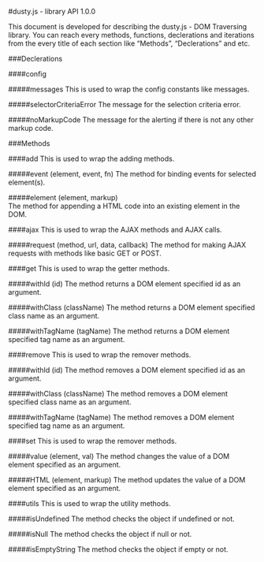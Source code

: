 #dusty.js  - library API 1.0.0

This document is developed for describing the dusty.js - DOM Traversing library. You can reach every methods, functions, declerations and iterations from the every title of each section like “Methods”, “Declerations” and etc.

###Declerations

####config

#####messages
	This is used to wrap the config constants like messages.

#####selectorCriteriaError
	The message for the selection criteria error.

#####noMarkupCode
	The message for the alerting if there is not any other markup code.

###Methods

####add
	This is used to wrap the adding methods.

#####event (element, event, fn)
	The method for binding events for selected element(s).

#####element (element, markup)	
	The method for appending a HTML code into an existing element in the DOM.

####ajax
	This is used to wrap the AJAX methods and AJAX calls.

#####request (method, url, data, callback)
	The method for making AJAX requests with methods like basic GET or POST.

####get
	This is used to wrap the getter methods.

#####withId (id)
	The method returns a DOM element specified id as an argument.

#####withClass (className)
	The method returns a DOM element specified class name as an argument.

#####withTagName (tagName)
	The method returns a DOM element specified tag name as an argument.

####remove
	This is used to wrap the remover methods.

#####withId (id)
	The method removes a DOM element specified id as an argument.

#####withClass (className)
	The method removes a DOM element specified class name as an argument.

#####withTagName (tagName)
	The method removes a DOM element specified tag name as an argument.

####set
	This is used to wrap the remover methods.

#####value (element, val)
	The method changes the value of a DOM element specified as an argument.

#####HTML (element, markup)
	The method updates the value of a DOM element specified as an argument.

####utils
	This is used to wrap the utility methods.

#####isUndefined
	The method checks the object if undefined or not.

#####isNull
	The method checks the object if null or not.

#####isEmptyString
	The method checks the object if empty or not.
